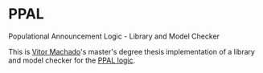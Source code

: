 # PPAL
Populational Announcement Logic - Library and Model Checker

This is <a href="http://www.vitormachado.me/ppal">Vitor Machado</a>'s master's degree thesis implementation of a library and model checker for the <a href="https://dl.dropboxusercontent.com/u/73375299/PPAL%20%28BRACIS%29.pdf">PPAL logic</a>.
